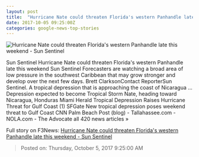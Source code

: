 ```yaml
---
layout: post
title:  "Hurricane Nate could threaten Florida's western Panhandle late this weekend - Sun Sentinel"
date: 2017-10-05 09:25:00Z
categories: google-news-top-stories
---
```


![Hurricane Nate could threaten Florida's western Panhandle late this weekend - Sun Sentinel](http://www.trbimg.com/img-59d5fb95/turbine/fl-reg-tropical-depression-16-storm-florida-20171004)

Sun Sentinel Hurricane Nate could threaten Florida's western Panhandle late this weekend Sun Sentinel Forecasters are watching a broad area of low pressure in the southwest Caribbean that may grow stronger and develop over the next few days. Brett ClarksonContact ReporterSun Sentinel. A tropical depression that is approaching the coast of Nicaragua ... Depression expected to become Tropical Storm Nate, heading toward Nicaragua, Honduras Miami Herald Tropical Depression Raises Hurricane Threat for Gulf Coast (1) SFGate New tropical depression poses weekend threat to Gulf Coast CNN Palm Beach Post (blog) - Tallahassee.com - NOLA.com - The Advocate all 420 news articles »


Full story on F3News: [Hurricane Nate could threaten Florida's western Panhandle late this weekend - Sun Sentinel](http://www.f3nws.com/n/WAe2GE)

> Posted on: Thursday, October 5, 2017 9:25:00 AM
